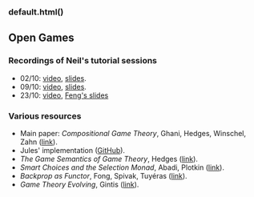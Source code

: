 ### default.html()


Open Games
-----------------


### Recordings of Neil's tutorial sessions

* 02/10: [video](https://web.microsoftstream.com/video/2997ebcb-f5b2-4a61-a523-88f3c5ead3ef), [slides](./opengames-tutorial-2020/slides01.pdf).
* 09/10: [video](https://web.microsoftstream.com/video/cfac4333-1343-4b56-a61e-1df0aca224f2), [slides](./opengames-tutorial-2020/slides02.pdf).
* 23/10: [video](https://web.microsoftstream.com/video/f8294811-e514-4868-a3c2-bc3a12b41017), [Feng's slides](./opengames-tutorial-2020/slides03.pdf)

### Various resources

* Main paper: *Compositional Game Theory*, Ghani, Hedges, Winschel, Zahn ([link](https://dl.acm.org/doi/10.1145/3209108.3209165)).
* Jules' implementation ([GitHub](https://github.com/jules-hedges/open-games-hs)).
* *The Game Semantics of Game Theory*, Hedges ([link](https://arxiv.org/abs/1904.11287)).
* *Smart Choices and the Selection Monad*, Abadi, Plotkin ([link](https://arxiv.org/abs/2007.08926)).
* *Backprop as Functor*, Fong, Spivak, Tuyéras ([link](https://arxiv.org/abs/1711.10455)).
* *Game Theory Evolving*, Gintis ([link](https://press.princeton.edu/books/paperback/9780691140513/game-theory-evolving)).

